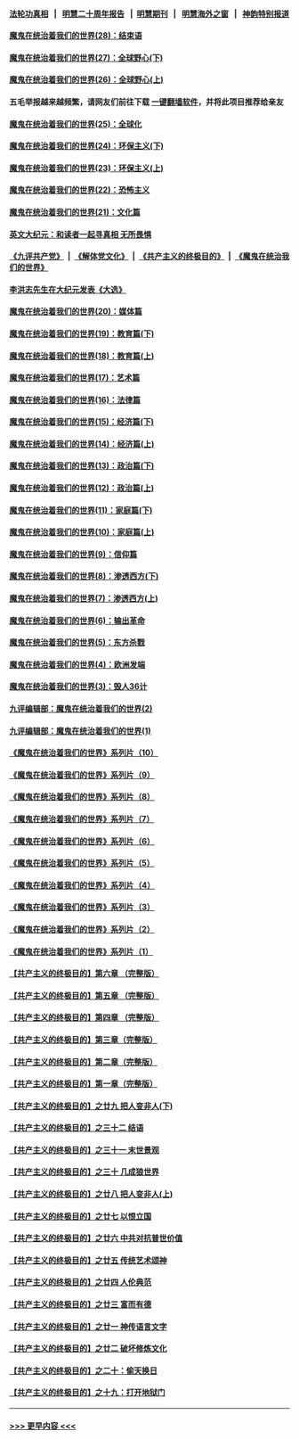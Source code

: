 #### [法轮功真相](https://github.com/gfw-breaker/truth/blob/master/README.md?t=0) &nbsp;&nbsp;|&nbsp;&nbsp; [明慧二十周年报告](https://github.com/gfw-breaker/mh-reports/blob/master/README.md?t=0) &nbsp;&nbsp;|&nbsp;&nbsp;[明慧期刊](https://github.com/gfw-breaker/mh-qikan) &nbsp;&nbsp;|&nbsp;&nbsp; [明慧海外之窗](https://github.com/gfw-breaker/mh-news/blob/master/README.md?t=0) &nbsp;&nbsp;|&nbsp;&nbsp; [神韵特别报道](https://github.com/gfw-breaker/mh-news/blob/master/shenyun.md?t=0)
#### [魔鬼在统治着我们的世界(28)：结束语](../pages/nsc422/n10936246.md?t=07222251) 
#### [魔鬼在统治着我们的世界(27)：全球野心(下)](../pages/nsc422/n10928319.md?t=07222251) 
#### [魔鬼在统治着我们的世界(26)：全球野心(上)](../pages/nsc422/n10900318.md?t=07222251) 
#### 五毛举报越来越频繁，请网友们前往下载 [一键翻墙软件](https://github.com/gfw-breaker/ssr-accounts)，并将此项目推荐给亲友
#### [魔鬼在统治着我们的世界(25)：全球化](../pages/nsc422/n10788205.md?t=07222251) 
#### [魔鬼在统治着我们的世界(24)：环保主义(下)](../pages/nsc422/n10695307.md?t=07222251) 
#### [魔鬼在统治着我们的世界(23)：环保主义(上)](../pages/nsc422/n10688613.md?t=07222251) 
#### [魔鬼在统治着我们的世界(22)：恐怖主义](../pages/nsc422/n10614727.md?t=07222251) 
#### [魔鬼在统治着我们的世界(21)：文化篇](../pages/nsc422/n10597706.md?t=07222251) 
#### [英文大纪元：和读者一起寻真相 无所畏惧](../pages/nsc422/n12542027.md?t=07222251) 
#### [《九评共产党》](https://github.com/begood0513/9ping.md/blob/master/README.md) &nbsp;|&nbsp; [《解体党文化》](../../../../jtdwh.md/blob/master/README.md)  &nbsp;|&nbsp; [《共产主义的终极目的》](../../../../gczydzjmd.md/blob/master/README.md) &nbsp;|&nbsp; [《魔鬼在统治我们的世界》](../../../../mgztzwmdsj.md/blob/master/README.md) 
#### [李洪志先生在大纪元发表《大选》](../pages/nsc422/n12534746.md?t=07222251) 
#### [魔鬼在统治着我们的世界(20)：媒体篇](../pages/nsc422/n10586579.md?t=07222251) 
#### [魔鬼在统治着我们的世界(19)：教育篇(下)](../pages/nsc422/n10564808.md?t=07222251) 
#### [魔鬼在统治着我们的世界(18)：教育篇(上)](../pages/nsc422/n10526970.md?t=07222251) 
#### [魔鬼在统治着我们的世界(17)：艺术篇](../pages/nsc422/n10499093.md?t=07222251) 
#### [魔鬼在统治着我们的世界(16)：法律篇](../pages/nsc422/n10485969.md?t=07222251) 
#### [魔鬼在统治着我们的世界(15)：经济篇(下)](../pages/nsc422/n10469975.md?t=07222251) 
#### [魔鬼在统治着我们的世界(14)：经济篇(上)](../pages/nsc422/n10457370.md?t=07222251) 
#### [魔鬼在统治着我们的世界(13)：政治篇(下)](../pages/nsc422/n10448270.md?t=07222251) 
#### [魔鬼在统治着我们的世界(12)：政治篇(上)](../pages/nsc422/n10444576.md?t=07222251) 
#### [魔鬼在统治着我们的世界(11)：家庭篇(下)](../pages/nsc422/n10440961.md?t=07222251) 
#### [魔鬼在统治着我们的世界(10)：家庭篇(上)](../pages/nsc422/n10435448.md?t=07222251) 
#### [魔鬼在统治着我们的世界(9)：信仰篇](../pages/nsc422/n10432159.md?t=07222251) 
#### [魔鬼在统治着我们的世界(8)：渗透西方(下)](../pages/nsc422/n10429603.md?t=07222251) 
#### [魔鬼在统治着我们的世界(7)：渗透西方(上)](../pages/nsc422/n10426013.md?t=07222251) 
#### [魔鬼在统治着我们的世界(6)：输出革命](../pages/nsc422/n10421536.md?t=07222251) 
#### [魔鬼在统治着我们的世界(5)：东方杀戮](../pages/nsc422/n10417707.md?t=07222251) 
#### [魔鬼在统治着我们的世界(4)：欧洲发端](../pages/nsc422/n10414890.md?t=07222251) 
#### [魔鬼在统治着我们的世界(3)：毁人36计](../pages/nsc422/n10411583.md?t=07222251) 
#### [九评编辑部：魔鬼在统治着我们的世界(2)](../pages/nsc422/n10410036.md?t=07222251) 
#### [九评编辑部：魔鬼在统治着我们的世界(1)](../pages/nsc422/n10406825.md?t=07222251) 
#### [《魔鬼在统治着我们的世界》系列片（10）](../pages/nsc422/n12292670.md?t=07222251) 
#### [《魔鬼在统治着我们的世界》系列片（9）](../pages/nsc422/n12290859.md?t=07222251) 
#### [《魔鬼在统治着我们的世界》系列片（8）](../pages/nsc422/n12287445.md?t=07222251) 
#### [《魔鬼在统治着我们的世界》系列片（7）](../pages/nsc422/n12283425.md?t=07222251) 
#### [《魔鬼在统治着我们的世界》系列片（6）](../pages/nsc422/n12282314.md?t=07222251) 
#### [《魔鬼在统治着我们的世界》系列片（5）](../pages/nsc422/n12281419.md?t=07222251) 
#### [《魔鬼在统治着我们的世界》系列片（4）](../pages/nsc422/n12274024.md?t=07222251) 
#### [《魔鬼在统治着我们的世界》系列片（3）](../pages/nsc422/n12271322.md?t=07222251) 
#### [《魔鬼在统治着我们的世界》系列片（2）](../pages/nsc422/n12269049.md?t=07222251) 
#### [《魔鬼在统治着我们的世界》系列片（1）](../pages/nsc422/n12267575.md?t=07222251) 
#### [【共产主义的终极目的】第六章 （完整版）](../pages/nsc422/n11428913.md?t=07222251) 
#### [【共产主义的终极目的】第五章 （完整版）](../pages/nsc422/n11428912.md?t=07222251) 
#### [【共产主义的终极目的】第四章 （完整版）](../pages/nsc422/n11428907.md?t=07222251) 
#### [【共产主义的终极目的】第三章（完整版）](../pages/nsc422/n11428848.md?t=07222251) 
#### [【共产主义的终极目的】第二章（完整版）](../pages/nsc422/n11428831.md?t=07222251) 
#### [【共产主义的终极目的】第一章（完整版）](../pages/nsc422/n11417651.md?t=07222251) 
#### [【共产主义的终极目的】之廿九 把人变非人(下)](../pages/nsc422/n11344140.md?t=07222251) 
#### [【共产主义的终极目的】之三十二 结语](../pages/nsc422/n11360535.md?t=07222251) 
#### [【共产主义的终极目的】之三十一 末世景观](../pages/nsc422/n11351129.md?t=07222251) 
#### [【共产主义的终极目的】之三十 几成狼世界](../pages/nsc422/n11348280.md?t=07222251) 
#### [【共产主义的终极目的】之廿八 把人变非人(上)](../pages/nsc422/n11340492.md?t=07222251) 
#### [【共产主义的终极目的】之廿七 以恨立国](../pages/nsc422/n11336944.md?t=07222251) 
#### [【共产主义的终极目的】之廿六 中共对抗普世价值](../pages/nsc422/n11324785.md?t=07222251) 
#### [【共产主义的终极目的】之廿五 传统艺术颂神](../pages/nsc422/n11296396.md?t=07222251) 
#### [【共产主义的终极目的】之廿四 人伦典范](../pages/nsc422/n11296397.md?t=07222251) 
#### [【共产主义的终极目的】之廿三 富而有德](../pages/nsc422/n11283598.md?t=07222251) 
#### [【共产主义的终极目的】之廿一 神传语言文字](../pages/nsc422/n11263265.md?t=07222251) 
#### [【共产主义的终极目的】之廿二 破坏修炼文化](../pages/nsc422/n11245728.md?t=07222251) 
#### [【共产主义的终极目的】之二十：偷天换日](../pages/nsc422/n11238846.md?t=07222251) 
#### [【共产主义的终极目的】之十九：打开地狱门](../pages/nsc422/n11206376.md?t=07222251) 

----
#### [ >>> 更早内容 <<< ](../indexes/nsc422-earlier.md)
